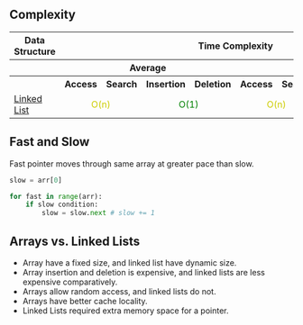 ## Complexity

<table>
  <tbody>
    <tr>
      <th>Data Structure</th>
      <th colspan="8">Time Complexity</th>
      <th>Space Complexity</th>
    </tr>
    <tr>
      <th></th>
      <th colspan="4">Average</th>
      <th colspan="4">Worst</th>
      <th>Worst</th>
    </tr>
    <tr>
      <th></th>
      <th>Access</th>
      <th>Search</th>
      <th>Insertion</th>
      <th>Deletion</th>
      <th>Access</th>
      <th>Search</th>
      <th>Insertion</th>
      <th>Deletion</th>
      <th></th>
    </tr>
    <tr>
      <td><a href="02-linked-lists">Linked List</a></td>
      <td align="center" style="color:#CCCC00" colspan="2">O(n)</td>
      <td align="center" style="color:green" colspan="2">O(1)</td>
      <td align="center" style="color:#CCCC00" colspan="2">O(n)</td>
      <td align="center" style="color:green" colspan="2">O(1)</td>
      <td style="color:#CCCC00">O(n)</td>
    </tr>
  </tbody>
</table>

## Fast and Slow
Fast pointer moves through same array at greater pace than slow.

```python
slow = arr[0]

for fast in range(arr):
    if slow condition:
        slow = slow.next # slow += 1
```

## Arrays vs. Linked Lists
- Array have a fixed size, and linked list have dynamic size.
- Array insertion and deletion is expensive, and linked lists are less expensive comparatively.
- Arrays allow random access, and linked lists do not.
- Arrays have better cache locality.
- Linked Lists required extra memory space for a pointer.

